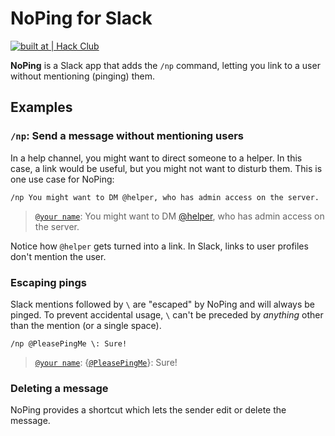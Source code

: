 # NoPing for Slack
[![built at | Hack Club](https://img.shields.io/badge/built_at-Hack_Club-%23ec3750?logo=hackclub)](https://hackclub.com)

<b>NoPing</b> is a Slack app that adds the `/np` command, letting you link to a user without mentioning (pinging) them.

## Examples
### `/np`: Send a message without mentioning users
In a help channel, you might want to direct someone to a helper.
In this case, a link would be useful, but you might not want to disturb them.
This is one use case for NoPing:
```
/np You might want to DM @helper, who has admin access on the server.
```
> [`@your name`](): You might want to DM [@helper](), who has admin access on the server.

Notice how `@helper` gets turned into a link. In Slack, links to user profiles don't mention the user.

### Escaping pings
Slack mentions followed by `\` are "escaped" by NoPing and will always be pinged.
To prevent accidental usage, `\` can't be preceded by _anything_ other than the mention (or a single space).

```
/np @PleasePingMe \: Sure!
```
> [`@your name`](): {[`@PleasePingMe`]()}: Sure!

### Deleting a message
NoPing provides a shortcut which lets the sender edit or delete the message.
